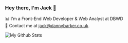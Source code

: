 ### Hey there, I'm Jack 👋

📊 I'm a Front-End Web Developer & Web Analyst at DBWD
<br>
📧 Contact me at jack@dannybarker.co.uk.
<p align="left"><img src="https://github-readme-stats-sigma-five.vercel.app/api?username=jackputtock&show_icons=true&count_private=true&hide=prs,contribs&custom_title=My%20Github%20Stats&theme=vue-dark" alt="My Github Stats" />
